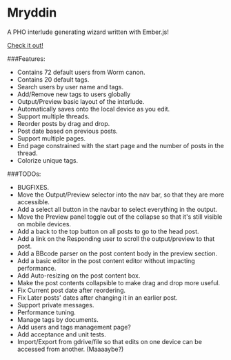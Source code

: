 # Mryddin

A PHO interlude generating wizard written with Ember.js!

[Check it out!](https://ujamer.github.io/myrddin/)

###Features:
- Contains 72 default users from Worm canon.
- Contains 20 default tags.
- Search users by user name and tags.
- Add/Remove new tags to users globally
- Output/Preview basic layout of the interlude.
- Automatically saves onto the local device as you edit.
- Support multiple threads.
- Reorder posts by drag and drop.
- Post date based on previous posts.
- Support multiple pages.
- End page constrained with the start page and the number of posts in the thread.
- Colorize unique tags.

###TODOs:
- BUGFIXES.
- Move the Output/Preview selector into the nav bar, so that they are more accessible.
- Add a select all button in the navbar to select everything in the output.
- Move the Preview panel toggle out of the collapse so that it's still visible on mobile devices.
- Add a back to the top button on all posts to go to the head post.
- Add a link on the Responding user to scroll the output/preview to that post.
- Add a BBcode parser on the post content body in the preview section.
- Add a basic editor in the post content editor without impacting performance.
- Add Auto-resizing on the post content box.
- Make the post contents collapsible to make drag and drop more useful.
- Fix Current post date after reordering.
- Fix Later posts' dates after changing it in an earlier post.
- Support private messages.
- Performance tuning.
- Manage tags by documents.
- Add users and tags management page?
- Add acceptance and unit tests.
- Import/Export from gdrive/file so that edits on one device can be accessed from another. (Maaaaybe?)
